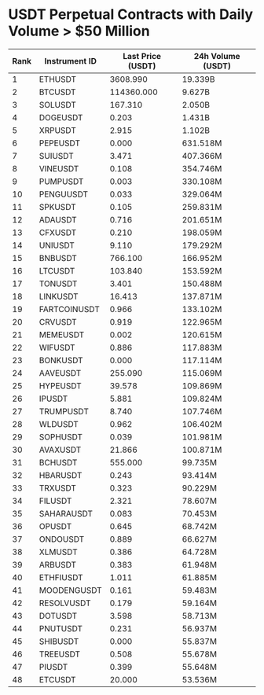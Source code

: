 # USDT Perpetual Contracts with Daily Volume > $50 Million

| Rank | Instrument ID | Last Price (USDT) | 24h Volume (USDT) |
|------|---------------|-------------------|-------------------|
| 1 | ETHUSDT | 3608.990 | 19.339B |
| 2 | BTCUSDT | 114360.000 | 9.627B |
| 3 | SOLUSDT | 167.310 | 2.050B |
| 4 | DOGEUSDT | 0.203 | 1.431B |
| 5 | XRPUSDT | 2.915 | 1.102B |
| 6 | PEPEUSDT | 0.000 | 631.518M |
| 7 | SUIUSDT | 3.471 | 407.366M |
| 8 | VINEUSDT | 0.108 | 354.746M |
| 9 | PUMPUSDT | 0.003 | 330.108M |
| 10 | PENGUUSDT | 0.033 | 329.064M |
| 11 | SPKUSDT | 0.105 | 259.831M |
| 12 | ADAUSDT | 0.716 | 201.651M |
| 13 | CFXUSDT | 0.210 | 198.059M |
| 14 | UNIUSDT | 9.110 | 179.292M |
| 15 | BNBUSDT | 766.100 | 166.952M |
| 16 | LTCUSDT | 103.840 | 153.592M |
| 17 | TONUSDT | 3.401 | 150.488M |
| 18 | LINKUSDT | 16.413 | 137.871M |
| 19 | FARTCOINUSDT | 0.966 | 133.102M |
| 20 | CRVUSDT | 0.919 | 122.965M |
| 21 | MEMEUSDT | 0.002 | 120.615M |
| 22 | WIFUSDT | 0.886 | 117.883M |
| 23 | BONKUSDT | 0.000 | 117.114M |
| 24 | AAVEUSDT | 255.090 | 115.069M |
| 25 | HYPEUSDT | 39.578 | 109.869M |
| 26 | IPUSDT | 5.881 | 109.824M |
| 27 | TRUMPUSDT | 8.740 | 107.746M |
| 28 | WLDUSDT | 0.962 | 106.402M |
| 29 | SOPHUSDT | 0.039 | 101.981M |
| 30 | AVAXUSDT | 21.866 | 100.871M |
| 31 | BCHUSDT | 555.000 | 99.735M |
| 32 | HBARUSDT | 0.243 | 93.414M |
| 33 | TRXUSDT | 0.323 | 90.229M |
| 34 | FILUSDT | 2.321 | 78.607M |
| 35 | SAHARAUSDT | 0.083 | 70.453M |
| 36 | OPUSDT | 0.645 | 68.742M |
| 37 | ONDOUSDT | 0.889 | 66.627M |
| 38 | XLMUSDT | 0.386 | 64.728M |
| 39 | ARBUSDT | 0.383 | 61.948M |
| 40 | ETHFIUSDT | 1.011 | 61.885M |
| 41 | MOODENGUSDT | 0.161 | 59.483M |
| 42 | RESOLVUSDT | 0.179 | 59.164M |
| 43 | DOTUSDT | 3.598 | 58.713M |
| 44 | PNUTUSDT | 0.231 | 56.937M |
| 45 | SHIBUSDT | 0.000 | 55.837M |
| 46 | TREEUSDT | 0.508 | 55.678M |
| 47 | PIUSDT | 0.399 | 55.648M |
| 48 | ETCUSDT | 20.000 | 53.536M |
